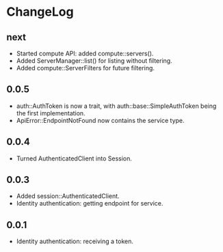 ChangeLog
=========

next
----

* Started compute API: added compute::servers().
* Added ServerManager::list() for listing without filtering.
* Added compute::ServerFilters for future filtering.

0.0.5
-----

* auth::AuthToken is now a trait, with auth::base::SimpleAuthToken being
  the first implementation.
* ApiError::EndpointNotFound now contains the service type.

0.0.4
-----

* Turned AuthenticatedClient into Session.

0.0.3
-----

* Added session::AuthenticatedClient.
* Identity authentication: getting endpoint for service.

0.0.1
-----

* Identity authentication: receiving a token.
